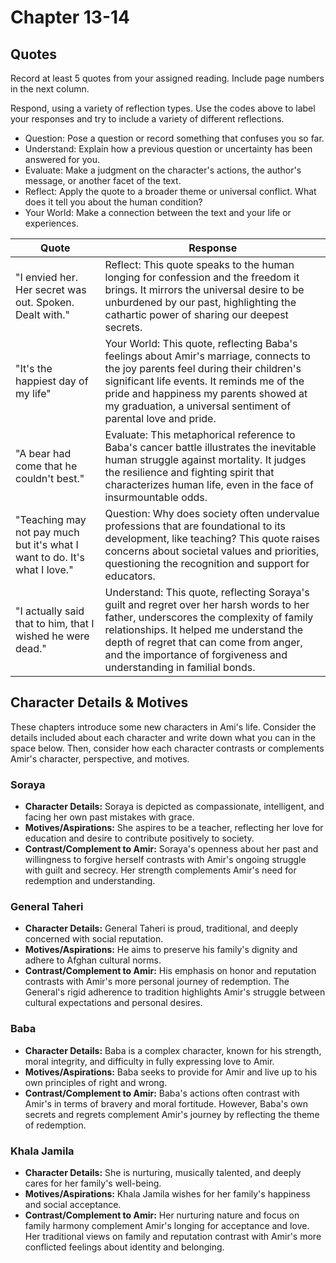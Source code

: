 # Chapter 13-14

## Quotes

Record at least 5 quotes from your assigned reading. Include page numbers in the next column.

Respond, using a variety of reflection types. Use the codes above to label your responses and try to include a variety of different reflections.

- Question: Pose a question or record something that confuses you so far.
- Understand: Explain how a previous question or uncertainty has been answered for you.
- Evaluate: Make a judgment on the character's actions, the author's message, or another facet of the text.
- Reflect: Apply the quote to a broader theme or universal conflict. What does it tell you about the human condition?
- Your World: Make a connection between the text and your life or experiences.

| Quote                                                                     | Response                                                                                                                                                                                                                                                                                          |
|---------------------------------------------------------------------------|---------------------------------------------------------------------------------------------------------------------------------------------------------------------------------------------------------------------------------------------------------------------------------------------------|
| "I envied her. Her secret was out. Spoken. Dealt with."                   | Reflect: This quote speaks to the human longing for confession and the freedom it brings. It mirrors the universal desire to be unburdened by our past, highlighting the cathartic power of sharing our deepest secrets.                                                                          | 
| "It's the happiest day of my life"                                        | Your World: This quote, reflecting Baba's feelings about Amir's marriage, connects to the joy parents feel during their children's significant life events. It reminds me of the pride and happiness my parents showed at my graduation, a universal sentiment of parental love and pride.        | 
| "A bear had come that he couldn't best."                                  | Evaluate: This metaphorical reference to Baba's cancer battle illustrates the inevitable human struggle against mortality. It judges the resilience and fighting spirit that characterizes human life, even in the face of insurmountable odds.                                                   | 
| "Teaching may not pay much but it's what I want to do. It's what I love." | Question: Why does society often undervalue professions that are foundational to its development, like teaching? This quote raises concerns about societal values and priorities, questioning the recognition and support for educators.                                                          | 
| "I actually said that to him, that I wished he were dead."                | Understand: This quote, reflecting Soraya's guilt and regret over her harsh words to her father, underscores the complexity of family relationships. It helped me understand the depth of regret that can come from anger, and the importance of forgiveness and understanding in familial bonds. | 

## Character Details & Motives

These chapters introduce some new characters in Ami's life. Consider the details included about each character and write down what you can in the space below. Then, consider how each character contrasts or complements Amir's character, perspective, and motives.

### Soraya
- **Character Details:** Soraya is depicted as compassionate, intelligent, and facing her own past mistakes with grace.
- **Motives/Aspirations:** She aspires to be a teacher, reflecting her love for education and desire to contribute positively to society.
- **Contrast/Complement to Amir:** Soraya's openness about her past and willingness to forgive herself contrasts with Amir's ongoing struggle with guilt and secrecy. Her strength complements Amir's need for redemption and understanding.

### General Taheri
- **Character Details:** General Taheri is proud, traditional, and deeply concerned with social reputation.
- **Motives/Aspirations:** He aims to preserve his family's dignity and adhere to Afghan cultural norms.
- **Contrast/Complement to Amir:** His emphasis on honor and reputation contrasts with Amir's more personal journey of redemption. The General's rigid adherence to tradition highlights Amir's struggle between cultural expectations and personal desires.

### Baba
- **Character Details:** Baba is a complex character, known for his strength, moral integrity, and difficulty in fully expressing love to Amir.
- **Motives/Aspirations:** Baba seeks to provide for Amir and live up to his own principles of right and wrong.
- **Contrast/Complement to Amir:** Baba's actions often contrast with Amir's in terms of bravery and moral fortitude. However, Baba's own secrets and regrets complement Amir's journey by reflecting the theme of redemption.

### Khala Jamila
- **Character Details:** She is nurturing, musically talented, and deeply cares for her family's well-being.
- **Motives/Aspirations:** Khala Jamila wishes for her family's happiness and social acceptance.
- **Contrast/Complement to Amir:** Her nurturing nature and focus on family harmony complement Amir's longing for acceptance and love. Her traditional views on family and reputation contrast with Amir's more conflicted feelings about identity and belonging.

